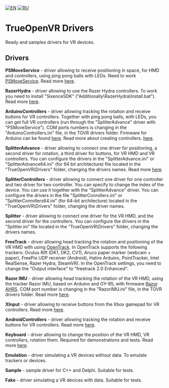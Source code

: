 [![EN](https://user-images.githubusercontent.com/9499881/33184537-7be87e86-d096-11e7-89bb-f3286f752bc6.png)](https://github.com/TrueOpenVR/TrueOpenVR-Drivers/blob/master/README.md)
[![RU](https://user-images.githubusercontent.com/9499881/27683795-5b0fbac6-5cd8-11e7-929c-057833e01fb1.png)](https://github.com/TrueOpenVR/TrueOpenVR-Drivers/blob/master/README.RU.md)
# TrueOpenVR Drivers
Ready and samples drivers for VR devices.

## Drivers
**PSMoveService** - driver allowing to receive positioning in space, for HMD and controllers, using ping pong balls with LEDs. Need to work [PSMoveService](https://github.com/cboulay/PSMoveService). Read more [here](https://github.com/TrueOpenVR/TrueOpenVR-Drivers/tree/master/C%2B%2B/PSMoveService).

**RazerHydra** - driver allowing to use the Razer Hydra controllers. To work you need to install "SixenceSDK" ("Additionally\RazerHydra\Install.bat"). Read more [here](https://github.com/TrueOpenVR/TrueOpenVR-Drivers/tree/master/C%2B%2B/RazerHydra).

**ArduinoControllers** - driver allowing tracking the rotation and receive buttons for VR controllers. Together with ping pong balls, with LEDs, you can get full VR controllers (run through the "SpliiterAdvance" driver with "PSMoveService"). COM ports numbers is changing in the "ArduinoControllers.ini" file, in the TOVR drivers folder. Firmware for Arduino can be found [here](https://github.com/TrueOpenVR/TrueOpenVR-DIY/blob/master/Controllers/Arduino/Controller.ino). Read more about creating controllers. [here](https://github.com/TrueOpenVR/TrueOpenVR-DIY/blob/master/Controllers/Controllers.md).

**SplitterAdvance** - driver allowing to connect one driver for positioning, a second driver for rotation, a third driver for buttons, for VR HMD and VR controllers. You can configure the drivers in the "SplitterAdvance.ini" or "SplitterAdvance64.ini" (for 64 bit architecture) file located in the "TrueOpenVR\Drivers" folder, changing the drivers names. Read more [here](https://github.com/TrueOpenVR/TrueOpenVR-Drivers/tree/master/Delphi/SplitterAdvance).

**SplitterControllers** - driver allowing to connect one driver for one controller and two driver for two controller. You can specify to change the index of the device. You can use it together with the "SplitterAdvance" driver. You can configure the drivers in the file "SplitterConrollers.ini" or "SplitterConrollers64.ini" (for 64-bit architecture) located in the "TrueOpenVR\Drivers" folder, changing the driver names.

**Splitter** - driver allowing to connect one driver for the VR HMD, and the second driver for the controllers. You can configure the drivers in the "Splitter.ini" file located in the "TrueOpenVR\Drivers" folder, changing the drivers names.

**FreeTrack** - driver allowing head tracking the rotation and positioning of the VR HMD with using [OpenTrack](https://github.com/opentrack/opentrack/). In OpenTrack supports the following trackers: Oculus Rift (DK1, DK2, CV1), Aruco paper marker (webcam + paper), FreePie UDP receiver (Android), Hatire Arduino, PointTracker, Intel RealSense, Razer Hydra, SteamVR). In the OpenTrack settings, you need to change the "Output interface" to "freetrack 2.0 Enhanced".

**Razor IMU** - driver allowing head tracking the rotation of the VR HMD, using the tracker Razor IMU, based on Arduino and GY-85, with firmware [Razor AHRS](https://github.com/Razor-AHRS/razor-9dof-ahrs/tree/master/Arduino). COM port number is changing in the "RazorIMU.ini" file, in the TOVR drivers folder. Read more [here](https://github.com/TrueOpenVR/TrueOpenVR-Drivers/tree/master/C%2B%2B/RazorIMU).

**XInput** - driver allowing to receive buttons from the Xbox gamepad for VR controllers. Read more [here](https://github.com/TrueOpenVR/TrueOpenVR-Drivers/tree/master/C%2B%2B/XInput).

**AndroidControllers** - driver allowing tracking the rotation and receive buttons for VR controllers. Read more [here](https://github.com/TrueOpenVR/TrueOpenVR-Drivers/tree/master/C%2B%2B/AndroidControllers).

**Keyboard** - driver allowing to change the position of the VR HMD, VR controllers, rotation them. Required for demonstrations and tests. Read more [here](https://github.com/TrueOpenVR/TrueOpenVR-Drivers/tree/master/C%2B%2B/Keyboard).

**Emulation** - driver simulating a VR devices without data. To emulate trackers or devices.

**Sample** - sample driver for C++ and Delphi. Suitable for tests.

**Fake** - driver simulating a VR devices with data. Suitable for tests.